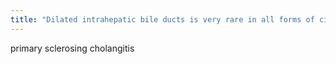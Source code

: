 ```yaml
---
title: "Dilated intrahepatic bile ducts is very rare in all forms of cirrhosis EXCEPT _______"
---
```

primary sclerosing cholangitis

